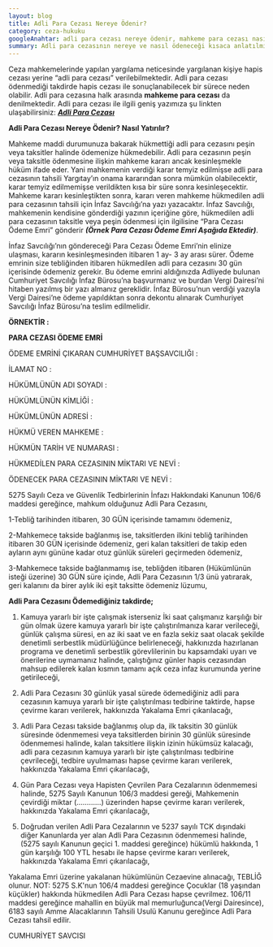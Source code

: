 ```yaml
---
layout: blog
title: Adli Para Cezası Nereye Ödenir?
category: ceza-hukuku
googleAnahtar: adli para cezası nereye ödenir, mahkeme para cezası nasıl yatırılır, adli para cezası ödeme emri, avukat, ceza avukatı
summary: Adli para cezasının nereye ve nasıl ödeneceği kısaca anlatılmıştır.
---
```

Ceza mahkemelerinde yapılan yargılama neticesinde yargılanan kişiye hapis cezası yerine  “adli para cezası” verilebilmektedir. Adli para cezası ödenmediği takdirde hapis cezası ile sonuçlanabilecek bir sürece neden olabilir. Adli para cezasına halk arasında **mahkeme para cezası** da denilmektedir. Adli para cezası ile ilgili geniş yazımıza şu linkten ulaşabilirsiniz: [***Adli Para Cezası***](http://barandogan.av.tr/blog/ceza-hukuku/adli-para-cezasi.html)

**Adli Para Cezası Nereye Ödenir? Nasıl Yatırılır?**

Mahkeme maddi durumunuza bakarak hükmettiği adli para cezasını peşin veya taksitler halinde ödemenize hükmedebilir. Adli para cezasının peşin veya taksitle ödenmesine ilişkin mahkeme kararı ancak kesinleşmekle hüküm ifade eder. Yani mahkemenin verdiği karar temyiz edilmişse adli para cezasının tahsili Yargıtay’ın onama kararından sonra mümkün olabilecektir, karar temyiz edilmemişse verildikten kısa bir süre sonra kesinleşecektir. Mahkeme kararı kesinleştikten sonra, kararı veren mahkeme hükmedilen adli para cezasının tahsili için İnfaz Savcılığı’na yazı yazacaktır.  İnfaz Savcılığı, mahkemenin kendisine gönderdiği yazının içeriğine göre, hükmedilen adli para cezasının taksitle veya peşin ödenmesi için ilgilisine “Para Cezası Ödeme Emri”  gönderir ***(Örnek Para Cezası Ödeme Emri Aşağıda Ektedir)***. 	

İnfaz Savcılığı’nın göndereceği Para Cezası Ödeme Emri’nin elinize ulaşması, kararın kesinleşmesinden itibaren 1 ay- 3 ay arası sürer. Ödeme emrinin size tebliğinden itibaren hükmedilen adli para cezasını 30 gün içerisinde ödemeniz gerekir. Bu ödeme emrini aldığınızda Adliyede bulunan Cumhuriyet Savcılığı İnfaz Bürosu’na başvurmanız ve burdan  Vergi Dairesi’ni hitaben yazılmış bir yazı almanız gereklidir. İnfaz Bürosu’nun verdiği yazıyla Vergi Dairesi’ne ödeme yapıldıktan sonra dekontu alınarak Cumhuriyet Savcılığı İnfaz Bürosu’na teslim edilmelidir.



****ÖRNEKTİR :****

****PARA CEZASI ÖDEME EMRİ****

ÖDEME EMRİNİ ÇIKARAN  CUMHURİYET BAŞSAVCILIĞI    : 

İLAMAT NO                                        :

HÜKÜMLÜNÜN  ADI SOYADI        :

HÜKÜMLÜNÜN KİMLİĞİ                :
 
HÜKÜMLÜNÜN ADRESİ                  :   

HÜKMÜ VEREN MAHKEME	       :  

HÜKMÜN TARİH VE NUMARASI  :  

HÜKMEDİLEN PARA CEZASININ MİKTARI VE NEVİ  : 

ÖDENECEK PARA CEZASININ MİKTARI VE NEVİ       : 
  

5275 Sayılı Ceza ve Güvenlik Tedbirlerinin İnfazı Hakkındaki Kanunun 106/6 maddesi gereğince, mahkum olduğunuz Adli Para Cezasını,

1-Tebliğ tarihinden itibaren, 30 GÜN içerisinde tamamını ödemeniz,

2-Mahkemece takside bağlanmış ise, taksitlerden ilkini tebliğ tarihinden itibaren 30 GÜN içerisinde ödemeniz, geri kalan taksitleri de takip eden ayların aynı gününe kadar otuz günlük süreleri geçirmeden ödemeniz,
  
  3-Mahkemece takside bağlanmamış ise, tebliğden itibaren (Hükümlünün isteği üzerine) 30 GÜN süre içinde, Adli Para Cezasının 1/3 ünü yatırarak, geri kalanını da birer aylık iki eşit taksitte ödemeniz lüzumu,                    

**Adli Para Cezasını Ödemediğiniz takdirde;**

1)	Kamuya yararlı bir işte çalışmak isterseniz İki saat çalışmanız karşılığı bir gün olmak üzere kamuya yararlı bir işte çalıştırılmanıza karar verileceği, günlük çalışma süresi, en az iki saat ve en fazla sekiz saat olacak şekilde denetimli serbestlik müdürlüğünce belirleneceği, hakkınızda hazırlanan programa ve denetimli serbestlik görevlilerinin bu kapsamdaki uyarı ve önerilerine uymamanız halinde, çalıştığınız günler hapis cezasından mahsup edilerek kalan kısmın tamamı açık ceza infaz kurumunda yerine getirileceği,

2)	Adli Para Cezasını 30 günlük yasal sürede ödemediğiniz adli para cezasının kamuya yararlı bir işte çalıştırılması tedbirine taktirde, hapse çevirme kararı verilerek, hakkınızda Yakalama Emri çıkarılacağı,

3)	Adli Para Cezası takside bağlanmış olup da, ilk taksitin 30 günlük süresinde ödenmemesi veya taksitlerden birinin 30 günlük süresinde ödenmemesi halinde, kalan taksitlere ilişkin izinin hükümsüz kalacağı, adli para cezasının kamuya yararlı bir işte çalıştırılması tedbirine çevrileceği, tedbire uyulmaması hapse çevirme kararı verilerek, hakkınızda Yakalama Emri çıkarılacağı,

4)	 Gün Para Cezası veya Hapisten Çevrilen Para Cezalarının ödenmemesi halinde, 5275 Sayılı Kanunun 106/3 maddesi gereği, Mahkemenin çevirdiği miktar (…………) üzerinden  hapse çevirme kararı verilerek, hakkınızda Yakalama Emri çıkarılacağı,

5)	Doğrudan verilen Adli Para Cezalarının ve 5237 sayılı TCK dışındaki diğer Kanunlarda yer alan Adli Para Cezasının ödenmemesi halinde, (5275 sayılı Kanunun geçici 1. maddesi gereğince) hükümlü hakkında, 1 gün karşılığı 100 YTL   hesabı ile hapse çevirme kararı verilerek, hakkınızda Yakalama Emri çıkarılacağı, 

Yakalama Emri üzerine yakalanan hükümlünün Cezaevine alınacağı, TEBLİĞ olunur.
 NOT: 5275 S.K'nun 106/4 maddesi gereğince Çocuklar (18 yaşından küçükler) hakkında hükmedilen Adli Para Cezası hapse çevrilmez. 106/11 maddesi gereğince mahallin en büyük mal memurluğunca(Vergi Dairesince), 6183 sayılı Amme Alacaklarının Tahsili Usulü Kanunu gereğince Adli Para Cezası tahsil edilir.

CUMHURİYET   SAVCISI
